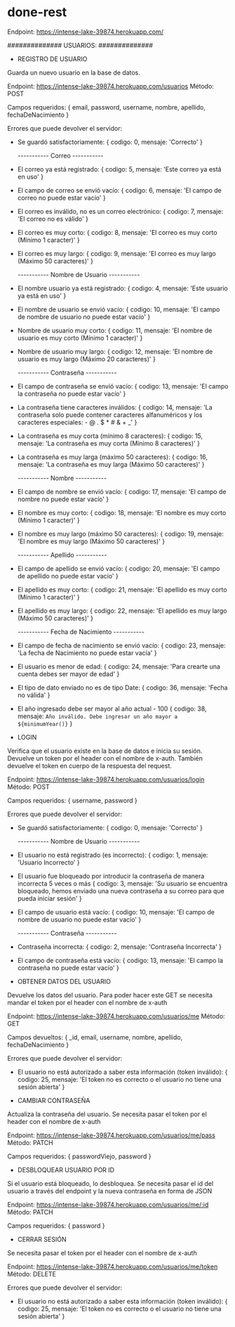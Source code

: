 # done-rest

Endpoint: https://intense-lake-39874.herokuapp.com/


  ##############  USUARIOS:  ##############

* REGISTRO DE USUARIO

Guarda un nuevo usuario en la base de datos.

Endpoint: https://intense-lake-39874.herokuapp.com/usuarios
Método: POST

Campos requeridos:
  {
    email,
    password,
    username,
    nombre,
    apellido,
    fechaDeNacimiento
  }

Errores que puede devolver el servidor:
- Se guardó satisfactoriamente:
  {
    codigo: 0,
    mensaje: 'Correcto'
  }

  ----------- Correo -----------

- El correo ya está registrado:
  {
    codigo: 5,
    mensaje: 'Este correo ya está en uso'
  }
- El campo de correo se envió vacío:
  {
    codigo: 6,
    mensaje: 'El campo de correo no puede estar vacío'
  }
- El correo es inválido, no es un correo electrónico:
  {
    codigo: 7,
    mensaje: 'El correo no es válido'
  }
- El correo es muy corto:
  {
    codigo: 8,
    mensaje: 'El correo es muy corto (Mínimo 1 caracter)'
  }
- El correo es muy largo:
  {
    codigo: 9,
    mensaje: 'El correo es muy largo (Máximo 50 caracteres)'
  }

  ----------- Nombre de Usuario -----------

- El nombre usuario ya está registrado:
  {
    codigo: 4,
    mensaje: 'Este usuario ya está en uso'
  }
- El nombre de usuario se envió vacío:
  {
    codigo: 10,
    mensaje: 'El campo de nombre de usuario no puede estar vacío'
  }
- Nombre de usuario muy corto:
  {
    codigo: 11,
    mensaje: 'El nombre de usuario es muy corto (Mínimo 1 caracter)'
  }
- Nombre de usuario muy largo:
  {
    codigo: 12,
    mensaje: 'El nombre de usuario es muy largo (Máximo 20 caracteres)'
  }

  ----------- Contraseña -----------

- El campo de contraseña se envió vacío:
  {
    codigo: 13,
    mensaje: 'El campo la contraseña no puede estar vacío'
  }
- La contraseña tiene caracteres inválidos:
  {
    codigo: 14,
    mensaje: 'La contraseña solo puede contener caracteres alfanuméricos y los caracteres especiales: - @ . $ * # & + _'
  }
- La contraseña es muy corta (mínimo 8 caracteres):
  {
    codigo: 15,
    mensaje: 'La contraseña es muy corta (Mínimo 8 caracteres)'
  }
- La contraseña es muy larga (máximo 50 caracteres):
  {
    codigo: 16,
    mensaje: 'La contraseña es muy larga (Máximo 50 caracteres)'
  }

  ----------- Nombre -----------

- El campo de nombre se envió vacío:
  {
    codigo: 17,
    mensaje: 'El campo de nombre no puede estar vacío'
  }
- El nombre es muy corto:
  {
    codigo: 18,
    mensaje: 'El nombre es muy corto (Mínimo 1 caracter)'
  }
- El nombre es muy largo (máximo 50 caracteres):
  {
    codigo: 19,
    mensaje: 'El nombre es muy largo (Máximo 50 caracteres)'
  }

  ----------- Apellido -----------

- El campo de apellido se envió vacío:
  {
    codigo: 20,
    mensaje: 'El campo de apellido no puede estar vacío'
  }
- El apellido es muy corto:
  {
    codigo: 21,
    mensaje: 'El apellido es muy corto (Mínimo 1 caracter)'
  }
- El apellido es muy largo:
  {
    codigo: 22,
    mensaje: 'El apellido es muy largo (Máximo 50 caracteres)'
  }

  ----------- Fecha de Nacimiento -----------

- El campo de fecha de nacimiento se envió vacío:
  {
    codigo: 23,
    mensaje: 'La fecha de Nacimiento no puede estar vacía'
  }
- El usuario es menor de edad:
  {
    codigo: 24,
    mensaje: 'Para crearte una cuenta debes ser mayor de edad'
  }
- El tipo de dato enviado no es de tipo Date:
  {
    codigo: 36,
    mensaje: 'Fecha no válida'
  }
- El año ingresado debe ser mayor al año actual - 100
{
  codigo: 38,
  mensaje: `Año inválido. Debe ingresar un año mayor a ${minimumYear()}`
}


* LOGIN

Verifica que el usuario existe en la base de datos e inicia su sesión.
Devuelve un token por el header con el nombre de x-auth.
También devuelve el token en cuerpo de la respuesta del request.

Endpoint: https://intense-lake-39874.herokuapp.com/usuarios/login
Método: POST

Campos requeridos:
  {
    username,
    password
  }

Errores que puede devolver el servidor:
- Se guardó satisfactoriamente:
  {
    codigo: 0,
    mensaje: 'Correcto'
  }

  ----------- Nombre de Usuario -----------

- El usuario no está registrado (es incorrecto):
  {
    codigo: 1,
    mensaje: 'Usuario Incorrecto'
  }
- El usuario fue bloqueado por introducir la contraseña de manera incorrecta 5 veces o más
  {
    codigo: 3,
    mensaje: 'Su usuario se encuentra bloqueado, hemos enviado una nueva contraseña a su correo para que pueda iniciar sesión'
  }
- El campo de usuario está vacío:
  {
    codigo: 10,
    mensaje: 'El campo de nombre de usuario no puede estar vacío'
  }

  ----------- Contraseña -----------

- Contraseña incorrecta:
  {
    codigo: 2,
    mensaje: 'Contraseña Incorrecta'
  }
- El campo de contraseña está vacío:
  {
    codigo: 13,
    mensaje: 'El campo la contraseña no puede estar vacío'
  }


* OBTENER DATOS DEL USUARIO

Devuelve los datos del usuario.
Para poder hacer este GET se necesita mandar el token por el header con el nombre de x-auth

Endpoint: https://intense-lake-39874.herokuapp.com/usuarios/me
Método: GET

Campos devueltos:
{
  _id,
  email,
  username,
  nombre,
  apellido,
  fechaDeNacimiento
}

Errores que puede devolver el servidor:
- El usuario no está autorizado a saber esta información (token inválido):
  {
    codigo: 25,
    mensaje: 'El token no es correcto o el usuario no tiene una sesión abierta'
  }


* CAMBIAR CONTRASEÑA

Actualiza la contraseña del usuario.
Se necesita pasar el token por el header con el nombre de x-auth

Endpoint: https://intense-lake-39874.herokuapp.com/usuarios/me/pass
Método: PATCH

Campos requeridos:
  {
    passwordViejo,
    password
  }


* DESBLOQUEAR USUARIO POR ID

Si el usuario está bloqueado, lo desbloquea.
Se necesita pasar el id del usuario a través del endpoint y la nueva contraseña en forma de JSON

Endpoint: https://intense-lake-39874.herokuapp.com/usuarios/me/:id
Método: PATCH

Campos requeridos:
  {
    password
  }


* CERRAR SESIÓN

Se necesita pasar el token por el header con el nombre de x-auth

Endpoint: https://intense-lake-39874.herokuapp.com/usuarios/me/token
Método: DELETE

Errores que puede devolver el servidor:
- El usuario no está autorizado a saber esta información (token inválido):
  {
    codigo: 25,
    mensaje: 'El token no es correcto o el usuario no tiene una sesión abierta'
  }
